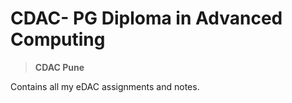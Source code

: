 # CDAC- PG Diploma in Advanced Computing

> **CDAC Pune**

Contains all my eDAC assignments and notes.
